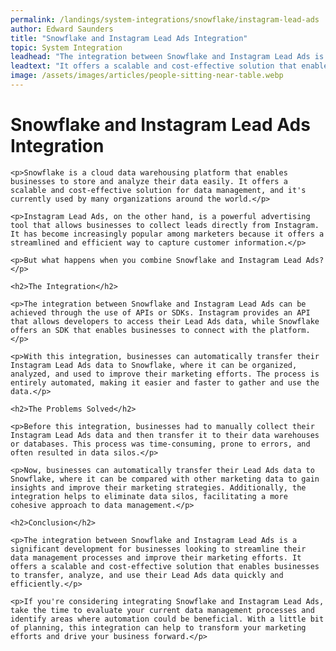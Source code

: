 ```yaml
---
permalink: /landings/system-integrations/snowflake/instagram-lead-ads
author: Edward Saunders
title: "Snowflake and Instagram Lead Ads Integration"
topic: System Integration
leadhead: "The integration between Snowflake and Instagram Lead Ads is a significant development for businesses looking to streamline their data management processes and improve their marketing efforts"
leadtext: "It offers a scalable and cost-effective solution that enables businesses to transfer, analyze, and use their Lead Ads data quickly and efficiently."
image: /assets/images/articles/people-sitting-near-table.webp
---
```

<div class="arttext">	<h1>Snowflake and Instagram Lead Ads Integration</h1>

	<p>Snowflake is a cloud data warehousing platform that enables businesses to store and analyze their data easily. It offers a scalable and cost-effective solution for data management, and it's currently used by many organizations around the world.</p>

	<p>Instagram Lead Ads, on the other hand, is a powerful advertising tool that allows businesses to collect leads directly from Instagram. It has become increasingly popular among marketers because it offers a streamlined and efficient way to capture customer information.</p>

	<p>But what happens when you combine Snowflake and Instagram Lead Ads?</p>

	<h2>The Integration</h2>

	<p>The integration between Snowflake and Instagram Lead Ads can be achieved through the use of APIs or SDKs. Instagram provides an API that allows developers to access their Lead Ads data, while Snowflake offers an SDK that enables businesses to connect with the platform.</p>

	<p>With this integration, businesses can automatically transfer their Instagram Lead Ads data to Snowflake, where it can be organized, analyzed, and used to improve their marketing efforts. The process is entirely automated, making it easier and faster to gather and use the data.</p>

	<h2>The Problems Solved</h2>

	<p>Before this integration, businesses had to manually collect their Instagram Lead Ads data and then transfer it to their data warehouses or databases. This process was time-consuming, prone to errors, and often resulted in data silos.</p>

	<p>Now, businesses can automatically transfer their Lead Ads data to Snowflake, where it can be compared with other marketing data to gain insights and improve their marketing strategies. Additionally, the integration helps to eliminate data silos, facilitating a more cohesive approach to data management.</p>

	<h2>Conclusion</h2>

	<p>The integration between Snowflake and Instagram Lead Ads is a significant development for businesses looking to streamline their data management processes and improve their marketing efforts. It offers a scalable and cost-effective solution that enables businesses to transfer, analyze, and use their Lead Ads data quickly and efficiently.</p>

	<p>If you're considering integrating Snowflake and Instagram Lead Ads, take the time to evaluate your current data management processes and identify areas where automation could be beneficial. With a little bit of planning, this integration can help to transform your marketing efforts and drive your business forward.</p>
</div>